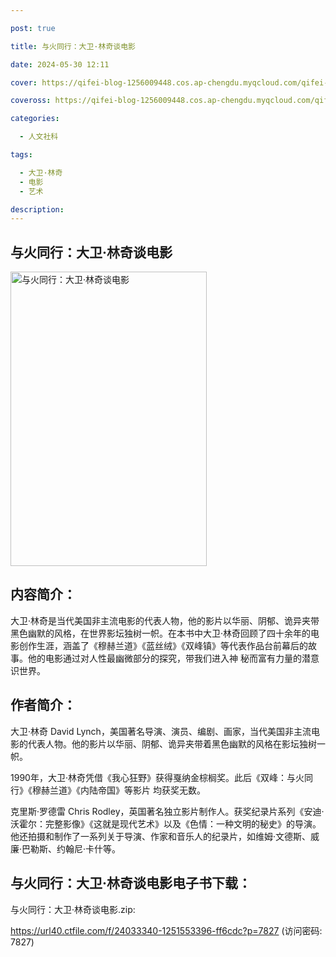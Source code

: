 ```yaml
---

post: true

title: 与火同行：大卫·林奇谈电影

date: 2024-05-30 12:11

cover: https://qifei-blog-1256009448.cos.ap-chengdu.myqcloud.com/qifei-blog/s29460026.jpg

coveross: https://qifei-blog-1256009448.cos.ap-chengdu.myqcloud.com/qifei-blog/s29460026.jpg

categories:

  - 人文社科

tags:

  - 大卫·林奇
  - 电影
  - 艺术

description:
---
```


## 与火同行：大卫·林奇谈电影

<img alt="与火同行：大卫·林奇谈电影" class="aligncenter loading" data-was-processed="true" decoding="async" fetchpriority="high" height="471" src="https://qifei-blog-1256009448.cos.ap-chengdu.myqcloud.com/qifei-blog/s29460026.jpg" style="cursor: zoom-in;" width="314"/>

## 内容简介：

大卫·林奇是当代美国非主流电影的代表人物，他的影片以华丽、阴郁、诡异夹带黑色幽默的风格，在世界影坛独树一帜。在本书中大卫·林奇回顾了四十余年的电影创作生涯，涵盖了《穆赫兰道》《蓝丝绒》《双峰镇》等代表作品台前幕后的故事。他的电影通过对人性最幽微部分的探究，带我们进入神 秘而富有力量的潜意识世界。

## 作者简介：

大卫·林奇 David Lynch，美国著名导演、演员、编剧、画家，当代美国非主流电影的代表人物。他的影片以华丽、阴郁、诡异夹带着黑色幽默的风格在影坛独树一帜。

1990年，大卫·林奇凭借《我心狂野》获得戛纳金棕榈奖。此后《双峰：与火同行》《穆赫兰道》《内陆帝国》等影片 均获奖无数。

克里斯·罗德雷 Chris Rodley，英国著名独立影片制作人。获奖纪录片系列《安迪·沃霍尔：完整影像》《这就是现代艺术》以及《色情：一种文明的秘史》的导演。他还拍摄和制作了一系列关于导演、作家和音乐人的纪录片，如维姆·文德斯、威廉·巴勒斯、约翰尼·卡什等。

## 与火同行：大卫·林奇谈电影电子书下载：

与火同行：大卫·林奇谈电影.zip: 

https://url40.ctfile.com/f/24033340-1251553396-ff6cdc?p=7827 (访问密码: 7827)
